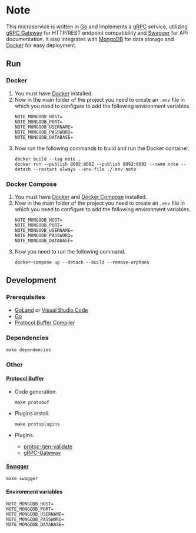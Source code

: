# Note

This microservice is written in [Go](https://github.com/golang/go) and implements a [gRPC](https://grpc.io) service,
utilizing [gRPC Gateway](https://github.com/grpc-ecosystem/grpc-gateway) for HTTP/REST endpoint compatibility
and [Swagger](https://swagger.io/) for API documentation. It also integrates with [MongoDB](https://www.mongodb.com)
for data storage and [Docker](https://www.docker.com) for easy deployment.

## Run

### Docker

1. You must have [Docker](https://docs.docker.com/engine/install) installed.
2. Now in the main folder of the project you need to create an `.env` file in which you need to configure to add the
   following environment variables.
   ```
   NOTE_MONGODB_HOST=
   NOTE_MONGODB_PORT=
   NOTE_MONGODB_USERNAME=
   NOTE_MONGODB_PASSWORD=
   NOTE_MONGODB_DATABASE=
   ```
3. Now run the following commands to build and run the Docker container.
   ```
   docker build --tag note .
   docker run --publish 8082:8082 --publish 8092:8092 --name note --detach --restart always --env-file ./.env note
   ```

### Docker Compose

1. You must have [Docker](https://docs.docker.com/engine/install)
   and [Docker Compose](https://docs.docker.com/compose/install) installed.
2. Now in the main folder of the project you need to create an `.env` file in which you need to configure to add the
   following environment variables.
   ```
   NOTE_MONGODB_HOST=
   NOTE_MONGODB_PORT=
   NOTE_MONGODB_USERNAME=
   NOTE_MONGODB_PASSWORD=
   NOTE_MONGODB_DATABASE=
   ```
3. Now you need to run the following command.
   ```
   docker-compose up --detach --build --remove-orphans
   ```

## Development

### Prerequisites

* [GoLand](https://www.jetbrains.com/go) or [Visual Studio Code](https://code.visualstudio.com)
* [Go](https://go.dev/dl)
* [Protocol Buffer Compiler](https://grpc.io/docs/protoc-installation)

### Dependencies

```
make dependencies
```

### Other

#### [Protocol Buffer](https://grpc.io/docs/languages/go/quickstart/)

- Code generation.
    ```
    make protobuf
    ```

- Plugins install.
    ```
    make protoplugins
    ```

- Plugins.
    - [protoc-gen-validate](https://github.com/bufbuild/protoc-gen-validate)
    - [gRPC-Gateway](https://github.com/grpc-ecosystem/grpc-gateway)

#### [Swagger](https://swagger.io)

```
make swagger
```

#### Environment variables

```
NOTE_MONGODB_HOST=
NOTE_MONGODB_PORT=
NOTE_MONGODB_USERNAME=
NOTE_MONGODB_PASSWORD=
NOTE_MONGODB_DATABASE=
```